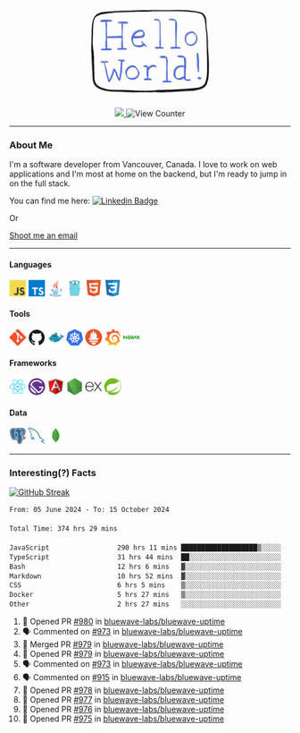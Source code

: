 <div align="center">
    <img src="./img/hello_world.webp" height="200px" width="">
    <div>
        <a href="https://www.linkedin.com/in/ajhollid">
            <img src="https://img.shields.io/badge/LinkedIn-blue"/>
        </a>
        <img src="https://komarev.com/ghpvc/?username=ajhollid&color=yellow" alt="View Counter">
    </div>
</div>

---

### About Me

I'm a software developer from Vancouver, Canada. I love to work on web applications and I'm most at home on the backend, but I'm ready to jump in on the full stack.

You can find me here: [![Linkedin Badge](https://img.shields.io/badge/-ajhollid-blue?style=flat&logo=Linkedin&logoColor=white)](https://www.linkedin.com/in/ajhollid)

Or

[Shoot me an email](mailto:ajhollid@gmail.com)

---

#### Languages

<div>
    <img src="./img/devicons/javascript-original.svg" width=30 height=30 alt="JavaScript">
    <img src="/img/devicons/typescript-original.svg" width=30 height=30 alt="TypeScript">
    <img src="./img/devicons/java-original.svg" width=30 height=30 alt="Java">
    <img src="./img/devicons/go-original.svg" width=30 height=30 alt="Golang">
    <img src="./img/devicons/html5-original.svg" width=30 height=30 alt="HTML 5">
    <img src="./img/devicons/css3-original.svg" width=30 height=30 alt="CSS 3">
</div>

#### Tools

<div>
    <img src="./img/devicons/git-original.svg" width=30 height=30 alt="Git">
    <img src="./img/devicons/github-original.svg" width=30 height=30 alt="Github">
    <img src="./img/devicons/docker-original.svg" width=30 
    height=30 alt="Docker">
    <img src="./img/devicons/kubernetes-original.svg" width=30 height=30 alt="K8">
    <img src="./img/devicons/prometheus-original.svg" width=30 height=30 alt="Prometheus">
    <img src="./img/devicons/grafana-original.svg" width=30 height=30 alt="Grafana">
    <img src="./img/devicons/nginx-original.svg" width=30 height=30 alt="Nginx">
</div>

#### Frameworks

<div>
    <img src="./img/devicons/react-original.svg" width=30 height=30 alt="React">
    <img src="./img/devicons/gatsby-original.svg" width=30 height=30 alt="Gatsby">
    <img src="./img/devicons/angularjs-original.svg" width=30 height=30 alt="AngularJS">
    <img src="./img/devicons/nodejs-original.svg" width=30 height=30 alt="NodeJS">
    <img src="./img/devicons/express-original.svg" width=30 height=30 alt="Express">
    <img src="./img/devicons/spring-original.svg" width=30 height=30 alt="Spring">
</div>

#### Data

<div>
    <img src="./img/devicons/postgresql-original.svg" width=30 height=30 alt="Postgresql">
    <img src="./img/devicons/mysql-original.svg" width=30 height=30 alt="Mysql">
    <img src="./img/devicons/mongodb-original.svg" width=30 height=30 alt="MongoDB">
</div>

---

### Interesting(?) Facts

[![GitHub Streak](http://github-readme-streak-stats.herokuapp.com?user=ajhollid)](https://git.io/streak-stats)

 <!--START_SECTION:waka-->

```txt
From: 05 June 2024 - To: 15 October 2024

Total Time: 374 hrs 29 mins

JavaScript                 290 hrs 11 mins ███████████████████▒░░░░░   76.99 %
TypeScript                 31 hrs 44 mins  ██░░░░░░░░░░░░░░░░░░░░░░░   08.42 %
Bash                       12 hrs 6 mins   ▓░░░░░░░░░░░░░░░░░░░░░░░░   03.21 %
Markdown                   10 hrs 52 mins  ▓░░░░░░░░░░░░░░░░░░░░░░░░   02.88 %
CSS                        6 hrs 5 mins    ▒░░░░░░░░░░░░░░░░░░░░░░░░   01.62 %
Docker                     5 hrs 27 mins   ▒░░░░░░░░░░░░░░░░░░░░░░░░   01.45 %
Other                      2 hrs 27 mins   ░░░░░░░░░░░░░░░░░░░░░░░░░   00.65 %
```

<!--END_SECTION:waka-->


<!--START_SECTION:activity-->
1. 💪 Opened PR [#980](https://github.com/bluewave-labs/bluewave-uptime/pull/980) in [bluewave-labs/bluewave-uptime](https://github.com/bluewave-labs/bluewave-uptime)
2. 🗣 Commented on [#973](https://github.com/bluewave-labs/bluewave-uptime/pull/973#issuecomment-2418519377) in [bluewave-labs/bluewave-uptime](https://github.com/bluewave-labs/bluewave-uptime)
3. 🎉 Merged PR [#979](https://github.com/bluewave-labs/bluewave-uptime/pull/979) in [bluewave-labs/bluewave-uptime](https://github.com/bluewave-labs/bluewave-uptime)
4. 💪 Opened PR [#979](https://github.com/bluewave-labs/bluewave-uptime/pull/979) in [bluewave-labs/bluewave-uptime](https://github.com/bluewave-labs/bluewave-uptime)
5. 🗣 Commented on [#973](https://github.com/bluewave-labs/bluewave-uptime/pull/973#issuecomment-2418461702) in [bluewave-labs/bluewave-uptime](https://github.com/bluewave-labs/bluewave-uptime)
6. 🗣 Commented on [#915](https://github.com/bluewave-labs/bluewave-uptime/issues/915#issuecomment-2418460972) in [bluewave-labs/bluewave-uptime](https://github.com/bluewave-labs/bluewave-uptime)
7. 💪 Opened PR [#978](https://github.com/bluewave-labs/bluewave-uptime/pull/978) in [bluewave-labs/bluewave-uptime](https://github.com/bluewave-labs/bluewave-uptime)
8. 💪 Opened PR [#977](https://github.com/bluewave-labs/bluewave-uptime/pull/977) in [bluewave-labs/bluewave-uptime](https://github.com/bluewave-labs/bluewave-uptime)
9. 💪 Opened PR [#976](https://github.com/bluewave-labs/bluewave-uptime/pull/976) in [bluewave-labs/bluewave-uptime](https://github.com/bluewave-labs/bluewave-uptime)
10. 💪 Opened PR [#975](https://github.com/bluewave-labs/bluewave-uptime/pull/975) in [bluewave-labs/bluewave-uptime](https://github.com/bluewave-labs/bluewave-uptime)
<!--END_SECTION:activity-->
